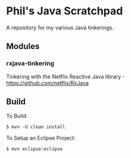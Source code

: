 # Phil's Java Scratchpad

A repository for my various Java tinkerings.

## Modules

### rxjava-tinkering

Tinkering with the Netflix Reactive Java library - https://github.com/netflix/RxJava


## Build

To Build:

```
$ mvn -U clean install
```

To Setup an Eclipse Project:

```
$ mvn eclipse:eclipse
```
